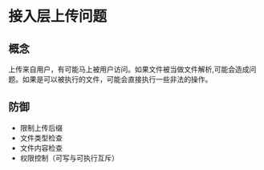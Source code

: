 # 接入层上传问题

## 概念

上传来自用户，有可能马上被用户访问。如果文件被当做文件解析,可能会造成问题。如果是可以被执行的文件，可能会直接执行一些非法的操作。

## 防御

- 限制上传后缀
- 文件类型检查
- 文件内容检查
- 权限控制（可写与可执行互斥）
